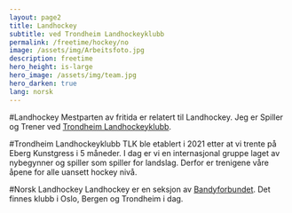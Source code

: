 ```yaml
---
layout: page2
title: Landhockey 
subtitle: ved Trondheim Landhockeyklubb
permalink: /freetime/hockey/no
image: /assets/img/Arbeitsfoto.jpg
description: freetime
hero_height: is-large
hero_image: /assets/img/team.jpg
hero_darken: true
lang: norsk
---
```

#Landhockey
Mestparten av fritida er relatert til Landhockey. Jeg er Spiller og Trener ved [Trondheim Landhockeyklubb](https://www.facebook.com/trondheimlandhockey).


#Trondheim Landhockeyklubb
TLK ble etablert i 2021 etter at vi trente på Eberg Kunstgress i 5 måneder.
I dag er vi en internasjonal gruppe laget av nybegynner og spiller som spiller for landslag. 
Derfor er trenigene våre åpene for alle uansett hockey nivå. 

#Norsk Landhockey
Landhockey er en seksjon av [Bandyforbundet](https://bandyforbundet.no). Det finnes klubb i Oslo, Bergen og Trondheim i dag.   


